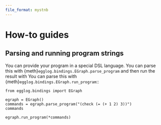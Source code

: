 ```yaml
---
file_format: mystnb
---
```


# How-to guides

## Parsing and running program strings

You can provide your program in a special DSL language. You can parse this with {meth}`egglog.bindings.EGraph.parse_program` and then run the result with You can parse this with {meth}`egglog.bindings.EGraph.run_program`::

```{code-cell}
from egglog.bindings import EGraph

egraph = EGraph()
commands = egraph.parse_program("(check (= (+ 1 2) 3))")
commands
```

```{code-cell}
egraph.run_program(*commands)
```
